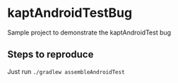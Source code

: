 # kaptAndroidTestBug
Sample project to demonstrate the kaptAndroidTest bug


## Steps to reproduce
Just run `./gradlew assembleAndroidTest`
